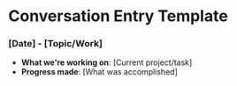 # Conversation Entry Template

### [Date] - [Topic/Work]
- **What we're working on**: [Current project/task]
- **Progress made**: [What was accomplished]